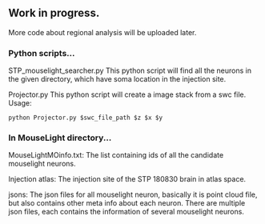 ## Work in progress.
More code about regional analysis will be uploaded later.

### Python scripts...
STP_mouselight_searcher.py
This python script will find all the neurons in the given directory, which have soma location in the injection site.

Projector.py
This python script will create a image stack from a swc file. Usage:
```
python Projector.py $swc_file_path $z $x $y
```

### In MouseLight directory...
MouseLightMOinfo.txt: The list containing ids of all the candidate mouselight neurons.

Injection atlas: The injection site of the STP 180830 brain in atlas space.

jsons: The json files for all mouselight neuron, basically it is point cloud file, but also contains other meta info about each neuron.
There are multiple json files, each contains the information of several mouselight neurons.
